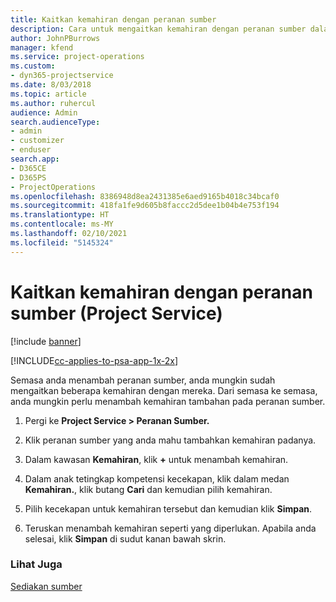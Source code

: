 ```yaml
---
title: Kaitkan kemahiran dengan peranan sumber
description: Cara untuk mengaitkan kemahiran dengan peranan sumber dalam Project Service
author: JohnPBurrows
manager: kfend
ms.service: project-operations
ms.custom:
- dyn365-projectservice
ms.date: 8/03/2018
ms.topic: article
ms.author: ruhercul
audience: Admin
search.audienceType:
- admin
- customizer
- enduser
search.app:
- D365CE
- D365PS
- ProjectOperations
ms.openlocfilehash: 8386948d8ea2431385e6aed9165b4018c34bcaf0
ms.sourcegitcommit: 418fa1fe9d605b8faccc2d5dee1b04b4e753f194
ms.translationtype: HT
ms.contentlocale: ms-MY
ms.lasthandoff: 02/10/2021
ms.locfileid: "5145324"
---
```

# <a name="associate-skills-with-resource-roles-project-service"></a>Kaitkan kemahiran dengan peranan sumber (Project Service)

[!include [banner](../includes/psa-now-project-operations.md)]

[!INCLUDE[cc-applies-to-psa-app-1x-2x](../includes/cc-applies-to-psa-app-1x-2x.md)]

Semasa anda menambah peranan sumber, anda mungkin sudah mengaitkan beberapa kemahiran dengan mereka. Dari semasa ke semasa, anda mungkin perlu menambah kemahiran tambahan pada peranan sumber.  
  
1.  Pergi ke **Project Service > Peranan Sumber.**  
  
2.  Klik peranan sumber yang anda mahu tambahkan kemahiran padanya.  
  
3.  Dalam kawasan **Kemahiran**, klik **+** untuk menambah kemahiran.  
  
4.  Dalam anak tetingkap kompetensi kecekapan, klik dalam medan **Kemahiran.**, klik butang **Cari** dan kemudian pilih kemahiran.  
  
5.  Pilih kecekapan untuk kemahiran tersebut dan kemudian klik **Simpan**.  
  
6.  Teruskan menambah kemahiran seperti yang diperlukan. Apabila anda selesai, klik **Simpan** di sudut kanan bawah skrin.  
  
### <a name="see-also"></a>Lihat Juga  
 [Sediakan sumber](../psa/set-up-resources.md)
